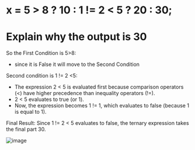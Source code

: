 # x = 5 > 8 ? 10 : 1 != 2 < 5 ? 20 : 30;
# Explain why the output is 30

So the First Condition is 5>8:
  - since it is False it will move to the Second Condition

Second condition is 1 != 2 <5:
  - The expression 2 < 5 is evaluated first because comparison operators (<) have higher precedence than inequality operators (!=).
  - 2 < 5 evaluates to true (or 1).
  - Now, the expression becomes 1 != 1, which evaluates to false (because 1 is equal to 1).

Final Result: Since 1 != 2 < 5 evaluates to false, the ternary expression takes the final part 30.


![image](https://github.com/user-attachments/assets/635d9e8b-957c-4dea-aa76-41d7a1a6851c)
